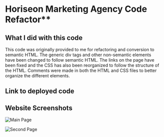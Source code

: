 # Horiseon Marketing Agency Code Refactor**

## What I did with this code

This code was originally provided to me for refactoring and conversion to semantic HTML. The generic div tags and other non-semantic elements have been changed to follow semantic HTML. The links on the page have been fixed and the CSS has also been reorganized to follow the structure of the HTML. Comments were made in both the HTML and CSS files to better organize the different elements. 

## Link to deployed code

## Website Screenshots

![Main Page](https://github.com/RobeandHat/Unit-01-Homework/blob/main/develop/assets/images/MainPage.jpg)

![Second Page](https://github.com/RobeandHat/Unit-01-Homework/blob/main/develop/assets/images/SecondPage.jpg)







